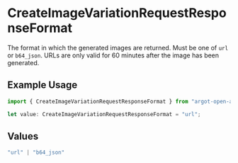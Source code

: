 # CreateImageVariationRequestResponseFormat

The format in which the generated images are returned. Must be one of `url` or `b64_json`. URLs are only valid for 60 minutes after the image has been generated.

## Example Usage

```typescript
import { CreateImageVariationRequestResponseFormat } from "argot-open-ai/models/components";

let value: CreateImageVariationRequestResponseFormat = "url";
```

## Values

```typescript
"url" | "b64_json"
```
